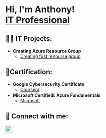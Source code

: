 <h1>Hi, I'm Anthony! <br/><a href="https://www.linkedin.com/in/gomanthony">IT Professional</a>

<h2>👨‍💻 IT Projects:</h2>

- <b>Creating Azure Resource Group</b>
  - [Creating first resourse group](https://github.com/Anthony-G97/Lab_One/blob/main/README.md) 

<h2>📄Certification:</h2>

- <b>Google Cybersecurity Certificate</b>
  - [Coursera](https://coursera.org/share/3d7a68d4158bafa71b7e3b7bdfd641df)
- <b>Microsoft Certified: Azure Fundamentals</b>
  - [Microsoft](https://www.credly.com/badges/cd6f9293-2965-4037-874f-b8fba08fc133?source=linked_in_profile)

<h2> 🤳 Connect with me:</h2>

[<img align="left" alt="JoshMadakor | LinkedIn" width="22px" src="https://cdn.jsdelivr.net/npm/simple-icons@v3/icons/linkedin.svg" />][linkedin]

[linkedin]: https://www.linkedin.com/in/gomanthony

